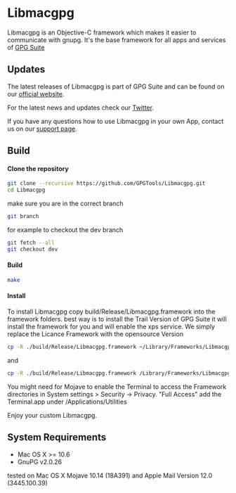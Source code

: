 Libmacgpg
=========

Libmacgpg is an Objective-C framework which makes it easier to communicate with gnupg.
It's the base framework for all apps and services of [GPG Suite](https://gpgtools.org)

Updates
-------

The latest releases of Libmacgpg is part of GPG Suite and can be found on our [official website](https://gpgtools.org).

For the latest news and updates check our [Twitter](https://twitter.com/gpgtools).

If you have any questions how to use Libmacgpg in your own App, contact us on our [support page](https://gpgtools.tenderapp.com).


Build
-----

#### Clone the repository
```bash
git clone --recursive https://github.com/GPGTools/Libmacgpg.git
cd Libmacgpg
```

make sure you are in the correct branch 
```bash 
git branch
```
for example to checkout the dev branch
```bash 
git fetch --all
git checkout dev
```

#### Build
```bash
make
```

#### Install
To install Libmacgpg copy build/Release/Libmacgpg.framework into the framework folders.
best way is to install the Trail Version of GPG Suite it will install the framework for you and will enable the xps service.
We simply replace the Licance Framework with the opensource Version

```bash
cp -R ./build/Release/Libmacgpg.framework ~/Library/Frameworks/Libmacgpg.framework
```

and

```bash
cp -R ./build/Release/Libmacgpg.framework /Library/Frameworks/Libmacgpg.framework
```

You might need for Mojave to enable the Terminal to access the Framework directories in System settings > Security -> Privacy.
"Full Access"  add the Terminal.app under /Applications/Utilities

Enjoy your custom Libmacgpg.


System Requirements
-------------------

* Mac OS X >= 10.6
* GnuPG v2.0.26

tested on Mac OS X Mojave 10.14 (18A391) and Apple Mail Version 12.0 (3445.100.39)
